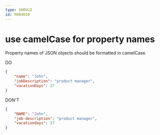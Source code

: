 ```yaml
---
type: SHOULD
id: R004010
---
```


# use camelCase for property names

Property names of JSON objects should be formatted in camelCase.

DO

````json
{
    "name": "John",
    "jobDescription": "product manager",
    "vacationDays": 37
}
````

DON'T

````json
{
    "NAME": "John",
    "job-description": "product manager",
    "vacationdays": 37
}
````
